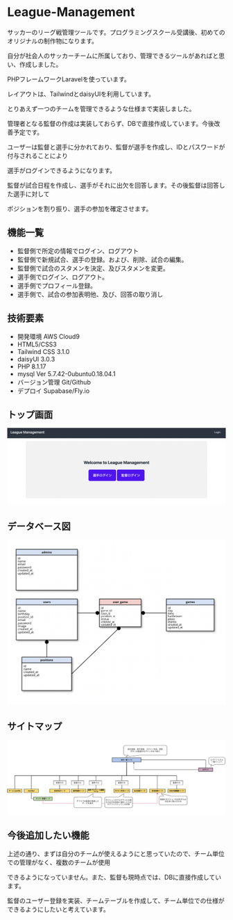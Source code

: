 # League-Management
サッカーのリーグ戦管理ツールです。プログラミングスクール受講後、初めてのオリジナルの制作物になります。

自分が社会人のサッカーチームに所属しており、管理できるツールがあればと思い、作成しました。

PHPフレームワークLaravelを使っています。

レイアウトは、TailwindとdaisyUIを利用しています。

とりあえず一つのチームを管理できるような仕様まで実装しました。

管理者となる監督の作成は実装しておらず、DBで直接作成しています。今後改善予定です。

ユーザーは監督と選手に分かれており、監督が選手を作成し、IDとパスワードが付与されることにより

選手がログインできるようになります。

監督が試合日程を作成し、選手がそれに出欠を回答します。その後監督は回答した選手に対して

ポジションを割り振り、選手の参加を確定させます。

## 機能一覧

- 監督側で所定の情報でログイン、ログアウト
- 監督側で新規試合、選手の登録。および、削除、試合の編集。
- 監督側で試合のスタメンを決定、及びスタメンを変更。
- 選手側でログイン、ログアウト。
- 選手側でプロフィール登録。
- 選手側で、試合の参加表明他、及び、回答の取り消し


## 技術要素

- 開発環境 AWS Cloud9
- HTML5/CSS3
- Tailwind CSS 3.1.0
- daisyUI 3.0.3
- PHP 8.1.17
- mysql Ver 5.7.42-0ubuntu0.18.04.1
- バージョン管理 Git/Github
- デプロイ Supabase/Fly.io



## トップ画面

![トップ画面：相対パス](public/images/top.png)

## データベース図

![データベース図：相対パス](public/images/database.png)

## サイトマップ

![サイトマップ：相対パス](public/images/sitemap.png)


## 今後追加したい機能

上述の通り、まずは自分のチームが使えるようにと思っていたので、チーム単位での管理がなく、複数のチームが使用

できるようになっていません。また、監督も現時点では、DBに直接作成しています。

監督のユーザー登録を実装、チームテーブルを作成して、チーム単位での仕様ができるようにしたいと考えています。
